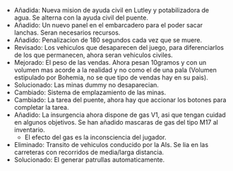 - Añadida: Nueva mision de ayuda civil en Lutley y potabilizadora de agua. Se alterna con la ayuda civil del puente.
- Añadido: Un nuevo panel en el embarcadero para el poder sacar lanchas. Seran necesarios recursos.
- Añadido: Penalizacion de 180 segundos cada vez que se muere.
- Revisado: Los vehiculos que desaparecen del juego, para diferenciarlos de los que permanecen, ahora seran vehiculos civiles.
- Mejorado: El peso de las vendas. Ahora pesan 10gramos y con un volumen mas acorde a la realidad y no como el de una pala (Volumen estipulado por Bohemia, no se que tipo de vendas hay en su pais).
- Solucionado: Las minas dummy no desaparecian.
- Cambiado: Sistema de emplazamiento de las minas.
- Cambiado: La tarea del puente, ahora hay que accionar los botones para completar la tarea.
- Añadido: La insurgencia ahora dispone de gas V1, asi que tengan cuidad en algunos objetivos. Se han añadido mascaras de gas del tipo M17 al inventario.
  - El efecto del gas es la inconsciencia del jugador.
- Eliminado: Transito de vehiculos conducido por la AIs. Se lia en las carreteras con recorridos de media/larga distancia.
- Solucionado: El generar patrullas automaticamente.
